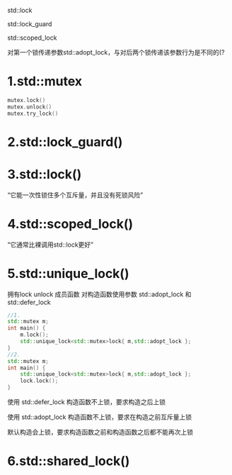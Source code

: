 std::lock

std::lock_guard

std::scoped_lock

对第一个锁传递参数std::adopt_lock，与对后两个锁传递该参数行为是不同的(?
# 1.std::mutex
```cpp
mutex.lock()
mutex.unlock()
mutex.try_lock()
```

# 2.std::lock_guard()

# 3.std::lock()
“它能一次性锁住多个互斥量，并且没有死锁风险”


# 4.std::scoped_lock()
“它通常比裸调用std::lock更好”

# 5.std::unique_lock()
拥有lock unlock 成员函数
对构造函数使用参数 std::adopt_lock 和 std::defer_lock
```cpp
//1.
std::mutex m;
int main() {
    m.lock();
    std::unique_lock<std::mutex>lock{ m,std::adopt_lock };
}
//2.
std::mutex m;
int main() {
    std::unique_lock<std::mutex>lock{ m,std::adopt_lock };
    lock.lock();
}
```
使用 std::defer_lock 构造函数不上锁，要求构造之后上锁

使用 std::adopt_lock 构造函数不上锁，要求在构造之前互斥量上锁

默认构造会上锁，要求构造函数之前和构造函数之后都不能再次上锁
# 6.std::shared_lock()
